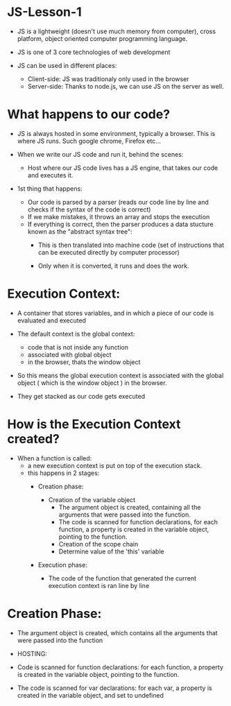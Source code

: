 # JS-Lesson-1

  - JS is a lightweight (doesn't use much memory from computer), cross platform, object oriented computer programming language.

  - JS is one of 3 core technologies of web development

  - JS can be used in different places:
      - Client-side: JS was traditionaly only used in the browser
      - Server-side: Thanks to node.js, we can use JS on the server as well.


# What happens to our code?

  - JS is always hosted in some environment, typically a browser. This is where JS runs. Such google chrome, Firefox etc...

  - When we write our JS code and run it, behind the scenes:
      - Host where our JS code lives has a JS engine, that takes our code and executes it.

  - 1st thing that happens:
      - Our code is parsed by a parser (reads our code line by line and checks if the syntax of the code is correct)
      - If we make mistakes, it throws an array and stops the execution
      - If everything is correct, then the parser produces a data stucture known as the "abstract syntax tree":
          - This is then translated into machine code (set of instructions that can be executed directly by computer processor)

          - Only when it is converted, it runs and does the work.


# Execution Context:

  - A container that stores variables, and in which a piece of our code is evaluated and executed

  - The default context is the global context:
      - code that is not inside any function
      - associated with global object
      - in the browser, thats the window object
  - So this means the global execution context is associated with the global object ( which is the window object ) in the browser.
  - They get stacked as our code gets executed


# How is the Execution Context created?

  - When a function is called:
      - a new execution context is put on top of the execution stack.
      - this happens in 2 stages:
          - Creation phase:
            - Creation of the variable object
                - The argument object is created, containing all the arguments that were passed into the function.
                - The code is scanned for function declarations, for each function, a property is created in the variable object, pointing to the function.
              - Creation of the scope chain
              - Determine value of the 'this' variable

          - Execution phase:
              - The code of the function that generated the current execution context is ran line by line

# Creation Phase:

  - The argument object is created, which contains all the arguments that were passed into the function

  - HOSTING:

  - Code is scanned for function declarations: for each function, a property is created in the variable object, pointing to the function.

  - The code is scanned for var declarations: for each var, a property is created in the variable object, and set to undefined
